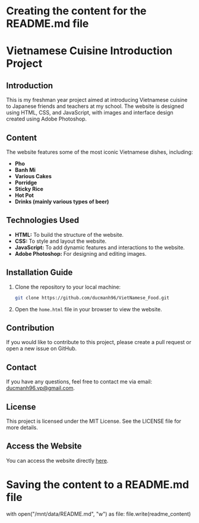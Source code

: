 # Creating the content for the README.md file

# Vietnamese Cuisine Introduction Project

## Introduction

This is my freshman year project aimed at introducing Vietnamese cuisine to Japanese friends and teachers at my school. The website is designed using HTML, CSS, and JavaScript, with images and interface design created using Adobe Photoshop.

## Content

The website features some of the most iconic Vietnamese dishes, including:

- **Pho**
- **Banh Mi**
- **Various Cakes**
- **Porridge**
- **Sticky Rice**
- **Hot Pot**
- **Drinks (mainly various types of beer)**

## Technologies Used

- **HTML:** To build the structure of the website.
- **CSS:** To style and layout the website.
- **JavaScript:** To add dynamic features and interactions to the website.
- **Adobe Photoshop:** For designing and editing images.

## Installation Guide

1. Clone the repository to your local machine:

    ```bash
    git clone https://github.com/ducmanh96/VietNamese_Food.git
    ```

2. Open the `home.html` file in your browser to view the website.

## Contribution

If you would like to contribute to this project, please create a pull request or open a new issue on GitHub.

## Contact

If you have any questions, feel free to contact me via email: [ducmanh96.vp@gmail.com](mailto:ducmanh96.vp@gmail.com).

## License

This project is licensed under the MIT License. See the LICENSE file for more details.

## Access the Website

You can access the website directly [here](https://ducmanh96.github.io/VietNamese_Food/home.html).


# Saving the content to a README.md file
with open("/mnt/data/README.md", "w") as file:
    file.write(readme_content)
